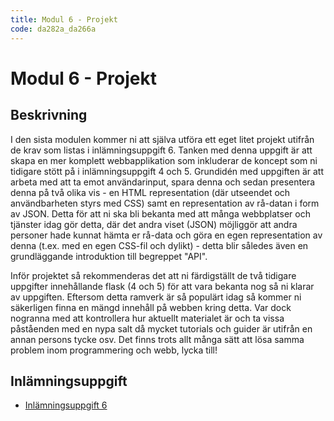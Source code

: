```yaml
---
title: Modul 6 - Projekt
code: da282a_da266a
---
```


# Modul 6 - Projekt

## Beskrivning

I den sista modulen kommer ni att själva utföra ett eget litet projekt utifrån de krav som listas i inlämningsuppgift 6. Tanken med denna uppgift är att skapa en mer komplett webbapplikation som inkluderar de koncept som ni tidigare stött på i inlämningsuppgift 4 och 5. Grundidén med uppgiften är att arbeta med att ta emot användarinput, spara denna och sedan presentera denna på två olika vis - en HTML representation (där utseendet och användbarheten styrs med CSS) samt en representation av rå-datan i form av JSON. Detta för att ni ska bli bekanta med att många webbplatser och tjänster idag gör detta, där det andra viset (JSON) möjliggör att andra personer hade kunnat hämta er rå-data och göra en egen representation av denna (t.ex. med en egen CSS-fil och dylikt) - detta blir således även en grundläggande introduktion till begreppet "API".

Inför projektet så rekommenderas det att ni färdigställt de två tidigare uppgifter innehållande flask (4 och 5) för att vara bekanta nog så ni klarar av uppgiften. Eftersom detta ramverk är så populärt idag så kommer ni säkerligen finna en mängd innehåll på webben kring detta. Var dock nogranna med att kontrollera hur aktuellt materialet är och ta vissa påståenden med en nypa salt då mycket tutorials och guider är utifrån en annan persons tycke osv. Det finns trots allt många sätt att lösa samma problem inom programmering och webb, lycka till!

## Inlämningsuppgift

* [Inlämningsuppgift 6](/courses/da282a_da266a/assignments/uppg6.html)
